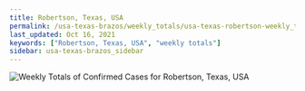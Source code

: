 ```yaml
---
title: Robertson, Texas, USA
permalink: /usa-texas-brazos/weekly_totals/usa-texas-robertson-weekly_totals.html
last_updated: Oct 16, 2021
keywords: ["Robertson, Texas, USA", "weekly totals"]
sidebar: usa-texas-brazos_sidebar
---
```


![Weekly Totals of Confirmed Cases for Robertson, Texas, USA](/covid_tracker/images/graphs/usa-texas-robertson-weekly_totals_graph.png)
